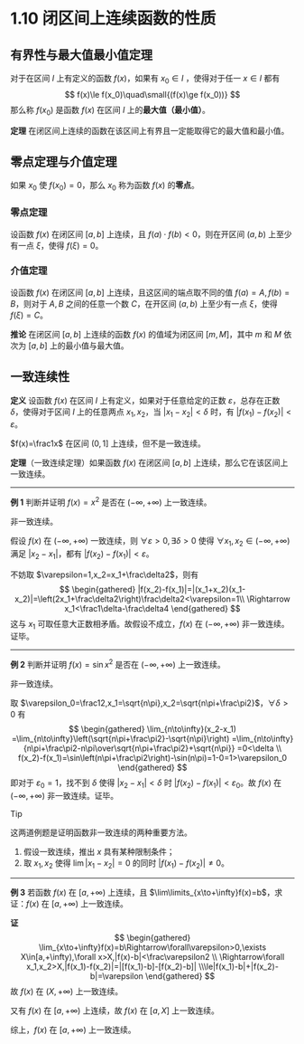 # 1.10 闭区间上连续函数的性质

## 有界性与最大值最小值定理

对于在区间 $I$ 上有定义的函数 $f(x)$，如果有 $x_0\in I$ ，使得对于任一 $x\in I$ 都有
$$
f(x)\le f(x_0)\quad\small{(f(x)\ge f(x_0))}
$$
那么称 $f(x_0)$ 是函数 $f(x)$ 在区间 $I$ 上的**最大值（最小值）**。

**定理** 在闭区间上连续的函数在该区间上有界且一定能取得它的最大值和最小值。

## 零点定理与介值定理

如果 $x_0$ 使 $f(x_0)=0$，那么 $x_0$ 称为函数 $f(x)$ 的**零点**。

### 零点定理

设函数 $f(x)$ 在闭区间 $[a,b]$ 上连续，且 $f(a)\cdot f(b)<0$，则在开区间 $(a,b)$ 上至少有一点 $\xi$，使得 $f(\xi)=0$。

### 介值定理

设函数 $f(x)$ 在闭区间 $[a,b]$ 上连续，且这区间的端点取不同的值 $f(a)=A,f(b)=B$，则对于 $A,B$ 之间的任意一个数 $C$，在开区间 $(a,b)$ 上至少有一点 $\xi$，使得 $f(\xi)=C$。

**推论** 在闭区间 $[a,b]$ 上连续的函数 $f(x)$ 的值域为闭区间 $[m,M]$，其中 $m$ 和 $M$ 依次为 $[a,b]$ 上的最小值与最大值。

## 一致连续性

**定义** 设函数 $f(x)$ 在区间 $I$ 上有定义，如果对于任意给定的正数 $\varepsilon$，总存在正数 $\delta$，使得对于区间 $I$ 上的任意两点 $x_1,x_2$，当 $|x_1-x_2|<\delta$ 时，有 $|f(x_1)-f(x_2)|<\varepsilon$。

$f(x)=\frac1x$ 在区间 $(0,1]$ 上连续，但不是一致连续。

**定理**（一致连续定理）如果函数 $f(x)$ 在闭区间 $[a,b]$ 上连续，那么它在该区间上一致连续。

---

**例 1** 判断并证明 $f(x)=x^2$ 是否在 $(-\infty,+\infty)$ 上一致连续。

非一致连续。

假设 $f(x)$ 在 $(-\infty,+\infty)$ 一致连续，则 $\forall \varepsilon>0,\exists\delta>0$ 使得 $\forall x_1,x_2\in(-\infty,+\infty)$ 满足 $|x_2-x_1|$，都有 $|f(x_2)-f(x_1)|<\varepsilon$。

不妨取 $\varepsilon=1,x_2=x_1+\frac\delta2$，则有
$$
\begin{gathered}
|f(x_2)-f(x_1)|=|(x_1+x_2)(x_1-x_2)|=\left(2x_1+\frac\delta2\right)\frac\delta2<\varepsilon=1\\
\Rightarrow x_1<\frac1\delta-\frac\delta4
\end{gathered}
$$
这与 $x_1$ 可取任意大正数相矛盾。故假设不成立，$f(x)$ 在 $(-\infty,+\infty)$ 非一致连续。证毕。

---

**例 2** 判断并证明 $f(x)=\sin x^2$ 是否在 $(-\infty,+\infty)$ 上一致连续。

非一致连续。

取 $\varepsilon_0=\frac12,x_1=\sqrt{n\pi},x_2=\sqrt{n\pi+\frac\pi2}$，$\forall \delta>0$ 有
$$
\begin{gathered}
\lim_{n\to\infty}(x_2-x_1)
=\lim_{n\to\infty}\left(\sqrt{n\pi+\frac\pi2}-\sqrt{n\pi}\right)
=\lim_{n\to\infty}{n\pi+\frac\pi2-n\pi\over\sqrt{n\pi+\frac\pi2}+\sqrt{n\pi}}
=0<\delta \\
f(x_2)-f(x_1)=\sin\left(n\pi+\frac\pi2\right)-\sin(n\pi)=1-0=1>\varepsilon_0
\end{gathered}
$$
即对于 $\varepsilon_0=1$，找不到 $\delta$ 使得 $|x_2-x_1|<\delta$ 时 $|f(x_2)-f(x_1)|<\varepsilon_0$。故 $f(x)$ 在 $(-\infty,+\infty)$ 非一致连续。证毕。

> [!tip]
>
> 这两道例题是证明函数非一致连续的两种重要方法。
>
> 1. 假设一致连续，推出 $x$ 具有某种限制条件；
> 2. 取 $x_1,x_2$ 使得 $\lim|x_1-x_2|=0$ 的同时 $|f(x_1)-f(x_2)|\ne0$。

---

**例 3** 若函数 $f(x)$ 在 $[a,+\infty)$ 上连续，且 $\lim\limits_{x\to+\infty}f(x)=b$，求证：$f(x)$ 在 $[a,+\infty)$ 上一致连续。

**证** 
$$
\begin{gathered}
\lim_{x\to+\infty}f(x)=b\Rightarrow\forall\varepsilon>0,\exists X\in[a,+\infty),\forall x>X,|f(x)-b|<\frac\varepsilon2 \\
\Rightarrow\forall x_1,x_2>X,|f(x_1)-f(x_2)|=|[f(x_1)-b]-[f(x_2)-b]| \\\le|f(x_1)-b|+|f(x_2)-b|=\varepsilon
\end{gathered}
$$
故 $f(x)$ 在 $(X,+\infty)$ 上一致连续。

又有 $f(x)$ 在 $[a,+\infty)$ 上连续，故 $f(x)$ 在 $[a,X]$ 上一致连续。

综上，$f(x)$ 在 $[a,+\infty)$ 上一致连续。